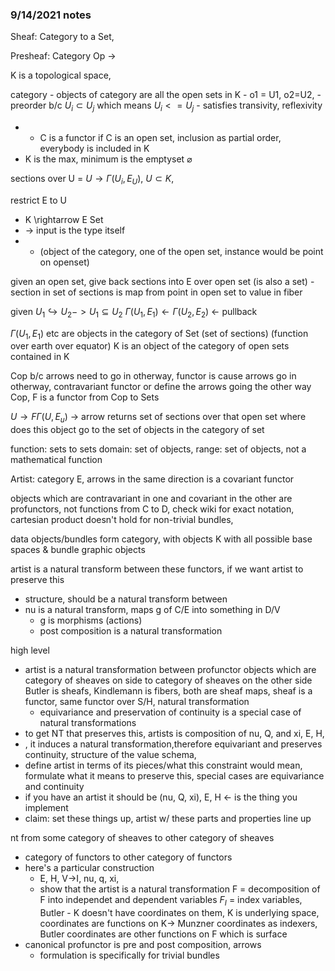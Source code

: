 ### 9/14/2021 notes

Sheaf:
Category to a Set, 

Presheaf: Category Op ->

K is a topological space, 

category - objects of category are all the open sets in K
    - o1 = U1, o2=U2, 
    - preorder b/c $U_{i} \subset U_{j}$ which means $U_{i}<= U_{j}$
      - satisfies transivity, reflexivity 
  - - C is a functor if C is an open set, inclusion as partial order, everybody is included in K
  - K is the max, minimum is the emptyset $\varnothing$

sections over U = $U \rightarrow \Gamma(U_i, E_U)$, $U \subset K$, 


restrict E to U
* K \rightarrow E Set
* $\rightarrow$ input is the type itself 
* 
  * (object of the category, one of the open set, instance would be point on openset)

given an open set, give back sections into E over open set (is also a set)
    - section in set of sections is map from point in open set to value in fiber 

given 
$U_1 \hookrightarrow U_2 -> U_1 \subseteq U_2$
$\Gamma(U_1, E_1) \leftarrow \Gamma(U_2, E_2)$ <- pullback

$\Gamma(U_1, E_1)$ etc are objects in the category of Set (set of sections)
(function over earth over equator)
 K is an object of the category of open sets contained in K 

 Cop b/c arrows need to go in otherway, functor is cause arrows go in otherway, 
 contravariant functor or define the arrows going the other way Cop, F is a functor from Cop to Sets

 $U \rightarrow F \Gamma(U, E_u)$ -> arrow returns set of sections over that open set
where does this object go to the set of objects in the category of set 

function: sets to sets
domain: set of objects, range: set of objects, not a mathematical function

Artist:
category E, 
arrows in the same direction is a covariant functor


objects which are contravariant in one and covariant in the other are profunctors, 
not functions from C to D, check wiki for exact notation, 
cartesian product doesn't hold for non-trivial bundles, 

data objects/bundles form category, with objects K with all possible base spaces & bundle
graphic objects 

artist is a natural transform between these functors, if we want artist to preserve this
- structure, should be a natural transform between 
- nu is a natural transform, maps g of C/E into something in D/V 
  - g is morphisms (actions)
  - post composition is a natural transformation

high level
- artist is a natural transformation between profunctor objects which are category of sheaves on side to category of sheaves on the other side
Butler is sheafs, Kindlemann is fibers, both are sheaf maps, sheaf is a functor, same functor over S/H, natural transformation
    - equivariance and preservation of continuity is a special case of natural transformations
- to get NT that preserves this, artists is composition of nu, Q, and xi, E, H, 
- , it induces a natural transformation,therefore equivariant and preserves continuity, structure of the value schema, 
- define artist in terms of its pieces/what this constraint would mean, formulate what it means to preserve this, special cases are equivariance and continuity
- if you have an artist it should be (nu, Q, xi), E, H <- is the thing you implement
- claim: set these things up, artist w/ these parts and properties line up

nt from some category of sheaves to other category of sheaves
- category of functors to other category of functors
- here's a particular construction
  - E, H, V->I,  nu, q, xi,
  - show that the artist is a natural transformation
F = decomposition of F into independet and dependent variables
$F_I$ = index variables, Butler - K doesn't have coordinates on them, K is underlying space, coordinates are functions on K-> Munzner coordinates as indexers, Butler coordinates are other functions on F which is surface
- canonical profunctor is pre and post composition, arrows
  - formulation is specifically for trivial bundles
